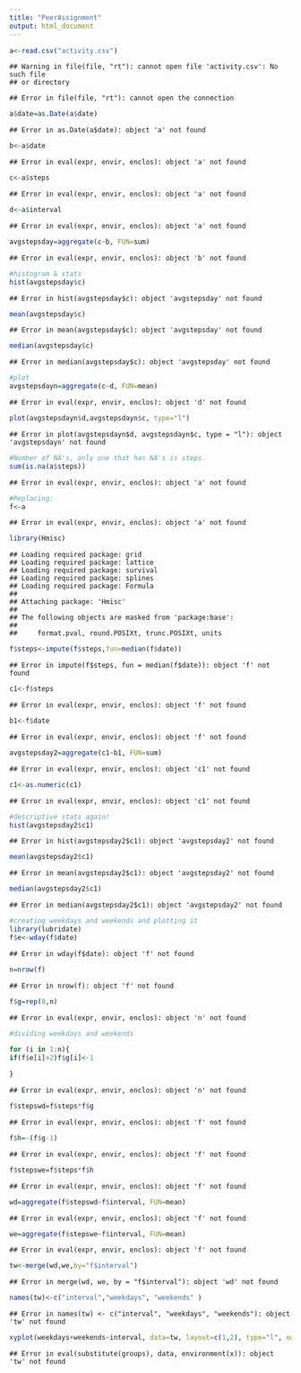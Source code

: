 ```yaml
---
title: "PeerAssignment"
output: html_document
---
```



```r
a<-read.csv("activity.csv")
```

```
## Warning in file(file, "rt"): cannot open file 'activity.csv': No such file
## or directory
```

```
## Error in file(file, "rt"): cannot open the connection
```

```r
a$date=as.Date(a$date)
```

```
## Error in as.Date(a$date): object 'a' not found
```

```r
b<-a$date
```

```
## Error in eval(expr, envir, enclos): object 'a' not found
```

```r
c<-a$steps
```

```
## Error in eval(expr, envir, enclos): object 'a' not found
```

```r
d<-a$interval
```

```
## Error in eval(expr, envir, enclos): object 'a' not found
```

```r
avgstepsday=aggregate(c~b, FUN=sum)
```

```
## Error in eval(expr, envir, enclos): object 'b' not found
```


```r
#histogram & stats
hist(avgstepsday$c)
```

```
## Error in hist(avgstepsday$c): object 'avgstepsday' not found
```

```r
mean(avgstepsday$c)
```

```
## Error in mean(avgstepsday$c): object 'avgstepsday' not found
```

```r
median(avgstepsday$c)
```

```
## Error in median(avgstepsday$c): object 'avgstepsday' not found
```



```r
#plot
avgstepsdayn=aggregate(c~d, FUN=mean)
```

```
## Error in eval(expr, envir, enclos): object 'd' not found
```

```r
plot(avgstepsdayn$d,avgstepsdayn$c, type="l")
```

```
## Error in plot(avgstepsdayn$d, avgstepsdayn$c, type = "l"): object 'avgstepsdayn' not found
```



```r
#Number of NA's, only one that has NA's is steps.
sum(is.na(a$steps))
```

```
## Error in eval(expr, envir, enclos): object 'a' not found
```


```r
#Replacing: 
f<-a
```

```
## Error in eval(expr, envir, enclos): object 'a' not found
```

```r
library(Hmisc)
```

```
## Loading required package: grid
## Loading required package: lattice
## Loading required package: survival
## Loading required package: splines
## Loading required package: Formula
## 
## Attaching package: 'Hmisc'
## 
## The following objects are masked from 'package:base':
## 
##     format.pval, round.POSIXt, trunc.POSIXt, units
```

```r
f$steps<-impute(f$steps,fun=median(f$date))
```

```
## Error in impute(f$steps, fun = median(f$date)): object 'f' not found
```

```r
c1<-f$steps
```

```
## Error in eval(expr, envir, enclos): object 'f' not found
```

```r
b1<-f$date
```

```
## Error in eval(expr, envir, enclos): object 'f' not found
```

```r
avgstepsday2=aggregate(c1~b1, FUN=sum)
```

```
## Error in eval(expr, envir, enclos): object 'c1' not found
```

```r
c1<-as.numeric(c1)
```

```
## Error in eval(expr, envir, enclos): object 'c1' not found
```


```r
#descriptive stats again!
hist(avgstepsday2$c1)
```

```
## Error in hist(avgstepsday2$c1): object 'avgstepsday2' not found
```

```r
mean(avgstepsday2$c1)
```

```
## Error in mean(avgstepsday2$c1): object 'avgstepsday2' not found
```

```r
median(avgstepsday2$c1)
```

```
## Error in median(avgstepsday2$c1): object 'avgstepsday2' not found
```


```r
#creating weekdays and weekends and plotting it
library(lubridate)
f$e<-wday(f$date)
```

```
## Error in wday(f$date): object 'f' not found
```

```r
n=nrow(f)
```

```
## Error in nrow(f): object 'f' not found
```

```r
f$g=rep(0,n)
```

```
## Error in eval(expr, envir, enclos): object 'n' not found
```

```r
#dividing weekdays and weekends

for (i in 1:n){
if(f$e[i]>2)f$g[i]<-1

}
```

```
## Error in eval(expr, envir, enclos): object 'n' not found
```

```r
f$stepswd=f$steps*f$g
```

```
## Error in eval(expr, envir, enclos): object 'f' not found
```

```r
f$h=-(f$g-1)
```

```
## Error in eval(expr, envir, enclos): object 'f' not found
```

```r
f$stepswe=f$steps*f$h
```

```
## Error in eval(expr, envir, enclos): object 'f' not found
```

```r
wd=aggregate(f$stepswd~f$interval, FUN=mean)
```

```
## Error in eval(expr, envir, enclos): object 'f' not found
```

```r
we=aggregate(f$stepswe~f$interval, FUN=mean)
```

```
## Error in eval(expr, envir, enclos): object 'f' not found
```

```r
tw<-merge(wd,we,by="f$interval")
```

```
## Error in merge(wd, we, by = "f$interval"): object 'wd' not found
```

```r
names(tw)<-c("interval","weekdays", "weekends" )
```

```
## Error in names(tw) <- c("interval", "weekdays", "weekends"): object 'tw' not found
```

```r
xyplot(weekdays+weekends~interval, data=tw, layout=c(1,2), type="l", outer=TRUE)
```

```
## Error in eval(substitute(groups), data, environment(x)): object 'tw' not found
```
